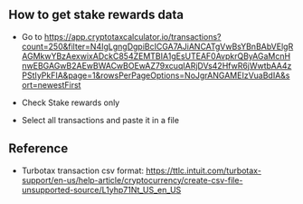## How to get stake rewards data

* Go to https://app.cryptotaxcalculator.io/transactions?count=250&filter=N4IgLgngDgpiBcICGA7AJiANCATgVwBsYBnBAbVElgRAGMkwYBzAexwixADckC854ZEMTBIA1gEsUTEAF0AvpkrQByAGaMcnHnwEBGAGwB2AEwBWACwBOEwAZ79xcuqIARjDVs42HfwR6jWwtbAA4zPStIyPkFIA&page=1&rowsPerPageOptions=NoJgrANGAMEIzVuaBdIA&sort=newestFirst

* Check Stake rewards only
* Select all transactions and paste it in a file

## Reference

* Turbotax transaction csv format: https://ttlc.intuit.com/turbotax-support/en-us/help-article/cryptocurrency/create-csv-file-unsupported-source/L1yhp71Nt_US_en_US


